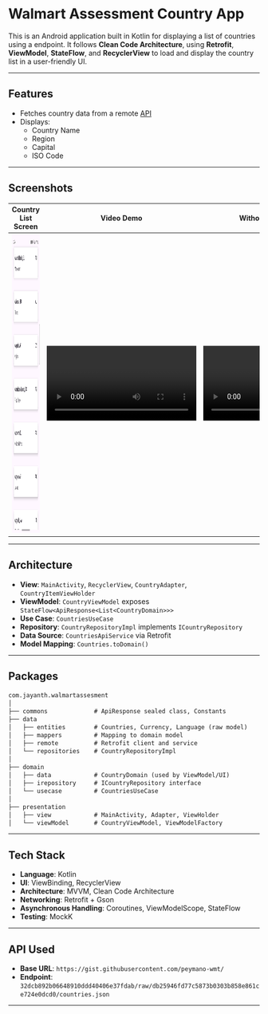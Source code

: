 # Walmart Assessment Country App

This is an Android application built in Kotlin for displaying a list of countries using a endpoint. It follows **Clean Code Architecture**, using **Retrofit**, **ViewModel**, **StateFlow**, and **RecyclerView** to load and display the country list in a user-friendly UI.

---

## Features

- Fetches country data from a remote [API](https://gist.githubusercontent.com/peymano-wmt/32dcb892b06648910ddd40406e37fdab/raw/db25946fd77c5873b0303b858e861ce724e0dcd0/countries.json)
- Displays:
  - Country Name
  - Region
  - Capital
  - ISO Code

---
## Screenshots

| Country List Screen | Video Demo | Without Internet Demo |
|---------------------|---------------------|---------------------|
|<img alt="screenshot" height="600" src="https://github.com/Jayanth-Anumula/JayanthWalmartAssesment/blob/main/output.png" width="280"/>|<video src="https://github.com/user-attachments/assets/18dfaa89-4a51-46c7-b26e-95caf6cb2c3c"/>|<video src="https://github.com/user-attachments/assets/e6969377-88a2-4ab1-9590-09fba6ac1f40"/>|

---

## Architecture

- **View**: `MainActivity`, `RecyclerView`, `CountryAdapter`, `CountryItemViewHolder`
- **ViewModel**: `CountryViewModel` exposes `StateFlow<ApiResponse<List<CountryDomain>>>`
- **Use Case**: `CountriesUseCase`
- **Repository**: `CountryRepositoryImpl` implements `ICountryRepository`
- **Data Source**: `CountriesApiService` via Retrofit
- **Model Mapping**: `Countries.toDomain()`

---

## Packages

```
com.jayanth.walmartassesment
│
├── commons             # ApiResponse sealed class, Constants
├── data
│   ├── entities        # Countries, Currency, Language (raw model)
│   ├── mappers         # Mapping to domain model
│   ├── remote          # Retrofit client and service
│   └── repositories    # CountryRepositoryImpl
│
├── domain
│   ├── data            # CountryDomain (used by ViewModel/UI)
│   ├── irepository     # ICountryRepository interface
│   └── usecase         # CountriesUseCase
│
├── presentation
│   ├── view            # MainActivity, Adapter, ViewHolder
│   └── viewModel       # CountryViewModel, ViewModelFactory
```

---
## Tech Stack

- **Language**: Kotlin
- **UI**: ViewBinding, RecyclerView
- **Architecture**: MVVM, Clean Code Architecture
- **Networking**: Retrofit + Gson
- **Asynchronous Handling**: Coroutines, ViewModelScope, StateFlow
- **Testing**: MockK

---

## API Used

- **Base URL**: `https://gist.githubusercontent.com/peymano-wmt/`
- **Endpoint**:  
  `32dcb892b06648910ddd40406e37fdab/raw/db25946fd77c5873b0303b858e861ce724e0dcd0/countries.json`

---

